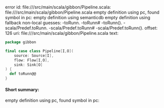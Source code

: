 error id: file://<WORKSPACE>/src/main/scala/gibbon/Pipeline.scala:
file://<WORKSPACE>/src/main/scala/gibbon/Pipeline.scala
empty definition using pc, found symbol in pc: 
empty definition using semanticdb
empty definition using fallback
non-local guesses:
	 -toRunn.
	 -toRunn#
	 -toRunn().
	 -scala/Predef.toRunn.
	 -scala/Predef.toRunn#
	 -scala/Predef.toRunn().
offset: 126
uri: file://<WORKSPACE>/src/main/scala/gibbon/Pipeline.scala
text:
```scala
package gibbon

final case class Pipeline[I,O](
    source: Source[I],
    flow: Flow[I,O],
    sink: Sink[O]
) {
  def toRunn@@
}

```


#### Short summary: 

empty definition using pc, found symbol in pc: 